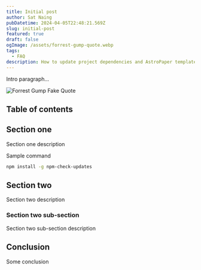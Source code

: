 ```yaml
---
title: Initial post
author: Sat Naing
pubDatetime: 2024-04-05T22:48:21.569Z
slug: initial-post
featured: true
draft: false
ogImage: /assets/forrest-gump-quote.webp
tags:
  - FAQ
description: How to update project dependencies and AstroPaper template.
---
```


Intro paragraph...

![Forrest Gump Fake Quote](/assets/forrest-gump-quote.webp)

## Table of contents

## Section one
Section one description

Sample command
```bash
npm install -g npm-check-updates
```

## Section two

Section two description

### Section two sub-section

Section two sub-section description

## Conclusion

Some conclusion
